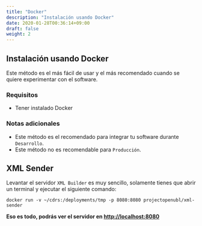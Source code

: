 ```yaml
---
title: "Docker"
description: "Instalación usando Docker"
date: 2020-01-28T00:36:14+09:00
draft: false
weight: 2
---
```


## Instalación usando Docker

Este método es el más fácil de usar y el más recomendado cuando se quiere experimentar con el software.

### Requisitos

- Tener instalado Docker

### Notas adicionales

- Este método es el recomendado para integrar tu software durante `Desarrollo`.
- Este método no es recomendable para `Producción`.

## XML Sender

Levantar el servidor `XML Builder` es muy sencillo, solamente tienes que abrir un terminal y ejecutar el siguiente comando:

```
docker run -v ~/cdrs:/deployments/tmp -p 8080:8080 projectopenubl/xml-sender
```

**Eso es todo, podrás ver el servidor en [http://localhost:8080](http://localhost:8080)**
